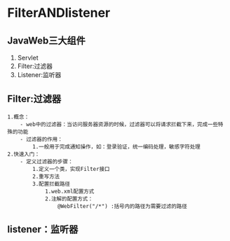 # FilterANDlistener
## JavaWeb三大组件
1. Servlet
2. Filter:过滤器  
3. Listener:监听器
## Filter:过滤器
    1.概念：
        - web中的过滤器：当访问服务器资源的时候，过滤器可以将请求拦截下来，完成一些特殊的功能
        - 过滤器的作用：
            1.一般用于完成通知操作，如：登录验证，统一编码处理，敏感字符处理
    2.快速入门：
        - 定义过滤器的步骤：     
            1.定义一个类，实现Filter接口
            2.重写方法
            3.配置拦截路径
                1.web.xml配置方式
                2.注解的配置方式：
                    @WebFilter("/*") :括号内的路径为需要过滤的路径
         
            
## listener：监听器